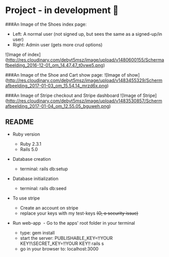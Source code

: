 # Project - in development :metal:

###An Image of the Shoes index page:

- Left: A normal user (not signed up, but sees the same as a signed-up/in user)
- Right: Admin user (gets more crud options)

![Image of index]
(http://res.cloudinary.com/debyt5msz/image/upload/v1480600155/Schermafbeelding_2016-12-01_om_14.47.47_t0vwe5.png)


###An Image of the Shoe and Cart show page:
![Image of show]
(http://res.cloudinary.com/debyt5msz/image/upload/v1483455329/Schermafbeelding_2017-01-03_om_15.54.14_mrzd6x.png)


###An Image of Stripe checkout and Stripe dashboard
![Image of Stripe]
(http://res.cloudinary.com/debyt5msz/image/upload/v1483530857/Schermafbeelding_2017-01-04_om_12.55.05_bguweh.png)


## README

- Ruby version
  - Ruby 2.3.1
  - Rails 5.0

- Database creation
  - terminal: rails db:setup

- Database initialization
  - terminal: rails db:seed
  
- To use stripe
  - Create an account on stripe
  - replace your keys with my test-keys     <del>(O, o security issue)</del>
  
- Run web-app
  - Go to the apps' root folder in your terminal
  - type: gem install
  - start the server: PUBLISHABLE_KEY=!!YOUR KEY!!\SECRET_KEY=!!YOUR KEY!! rails s
  - go in your browser to: localhost:3000
